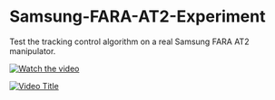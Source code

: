 # Samsung-FARA-AT2-Experiment
Test the tracking control algorithm on a real Samsung FARA AT2 manipulator.


[![Watch the video](https://img.youtube.com/vi/)](https://www.youtube.com/embed/_E26CZ-v1zI)

[![Video Title](https://img.youtube.com/vi/_E26CZ-v1zI/0.jpg)](https://www.youtube.com/watch?v=_E26CZ-v1zI)
